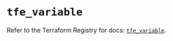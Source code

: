 # `tfe_variable`

Refer to the Terraform Registry for docs: [`tfe_variable`](https://registry.terraform.io/providers/hashicorp/tfe/0.51.0/docs/resources/variable).
